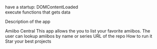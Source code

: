 have a startup:
    DOMContentLoaded   
        execute functions that gets data



Description of the app

Amiibo Central
    This app allows the you to list your favorite amiibos. The user can lookup amiibos by name or series
URL of the repo
How to run it
Star your best projects

